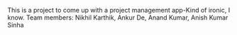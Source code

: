 This is a project to come up with a project management app-Kind of ironic, I know.
Team members: Nikhil Karthik, Ankur De, Anand Kumar, Anish Kumar Sinha

